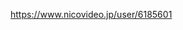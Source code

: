 https://www.nicovideo.jp/user/6185601

<!---
nico-soin/nico-soin is a ✨ special ✨ repository because its `README.md` (this file) appears on your GitHub profile.
You can click the Preview link to take a look at your changes.
--->

